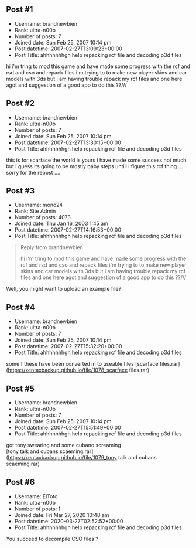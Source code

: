 ## Post #1
- Username: brandnewbien
- Rank: ultra-n00b
- Number of posts: 7
- Joined date: Sun Feb 25, 2007 10:14 pm
- Post datetime: 2007-02-27T13:09:23+00:00
- Post Title: ahhhhhhhgh help repacking rcf file and decoding p3d files

hi i'm tring to mod this game and have made some progress with the rcf and rsd and cso and repack files i'm trying to to make new player skins and car models with 3ds but i am having trouble repack my rcf files and one here agot and suggestion of a good app to do this ??///
## Post #2
- Username: brandnewbien
- Rank: ultra-n00b
- Number of posts: 7
- Joined date: Sun Feb 25, 2007 10:14 pm
- Post datetime: 2007-02-27T13:30:15+00:00
- Post Title: ahhhhhhhgh help repacking rcf file and decoding p3d files

this is for scarface the world is yours i have made some success not much but i guess its going to be mostly baby steps untill i figure this rcf thing ... sorry for the repost ....
## Post #3
- Username: mono24
- Rank: Site Admin
- Number of posts: 4073
- Joined date: Thu Jan 16, 2003 1:45 am
- Post datetime: 2007-02-27T14:16:53+00:00
- Post Title: ahhhhhhhgh help repacking rcf file and decoding p3d files

> Reply from brandnewbien
>
> hi i'm tring to mod this game and have made some progress with the rcf and rsd and cso and repack files i'm trying to to make new player skins and car models with 3ds but i am having trouble repack my rcf files and one here agot and suggestion of a good app to do this ??///

Well, you might want to upload an example file?
## Post #4
- Username: brandnewbien
- Rank: ultra-n00b
- Number of posts: 7
- Joined date: Sun Feb 25, 2007 10:14 pm
- Post datetime: 2007-02-27T15:32:20+00:00
- Post Title: ahhhhhhhgh help repacking rcf file and decoding p3d files

some f these have been converted in to useable files
[scarface files.rar](https://xentaxbackup.github.io/file/1078_scarface files.rar)
## Post #5
- Username: brandnewbien
- Rank: ultra-n00b
- Number of posts: 7
- Joined date: Sun Feb 25, 2007 10:14 pm
- Post datetime: 2007-02-27T15:51:49+00:00
- Post Title: ahhhhhhhgh help repacking rcf file and decoding p3d files

got tony swearing and some cubano screaming  
[tony talk and cubans scaeming.rar](https://xentaxbackup.github.io/file/1079_tony talk and cubans scaeming.rar)
## Post #6
- Username: ElToto
- Rank: ultra-n00b
- Number of posts: 1
- Joined date: Fri Mar 27, 2020 10:48 am
- Post datetime: 2020-03-27T02:52:52+00:00
- Post Title: ahhhhhhhgh help repacking rcf file and decoding p3d files

You succeed to decompile CSO files ?
